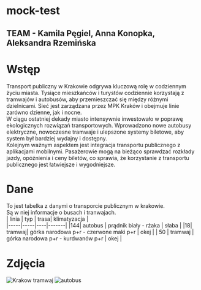 # mock-test
## TEAM - Kamila Pęgiel, Anna Konopka, Aleksandra Rzemińska
#  Wstęp
Transport publiczny w Krakowie odgrywa kluczową rolę w codziennym życiu miasta. Tysiące mieszkańców i turystów codziennie korzystają z tramwajów i autobusów, aby przemieszczać się między różnymi dzielnicami. Sieć jest zarządzana przez MPK Kraków i obejmuje linie zarówno dzienne, jak i nocne.  
W ciągu ostatniej dekady miasto intensywnie inwestowało w poprawę ekologicznych rozwiązań transportowych. Wprowadzono nowe autobusy elektryczne, nowoczesne tramwaje i ulepszone systemy biletowe, aby system był bardziej wydajny i dostępny.  
Kolejnym ważnym aspektem jest integracja transportu publicznego z aplikacjami mobilnymi. Pasażerowie mogą na bieżąco sprawdzać rozkłady jazdy, opóźnienia i ceny biletów, co sprawia, że ​​korzystanie z transportu publicznego jest łatwiejsze i wygodniejsze.  
#  Dane
To jest tabelka z danymi o transporcie publicznym w krakowie.  
Są w niej informacje o busach i tranwajach.  
| linia | typ | trasa| klimatyzacja |  
|-----|-----|----|-------|
|144| autobus | prądnik biały - rżaka | słaba |
|18| tramwaj| górka narodowa p+r - czerwone maki p+r | okej |
| 50 | tramwaj | górka narodowa p+r - kurdwanów p+r | okej |  
# Zdjęcia
![Krakow tramwaj](https://bi.im-g.pl/im/52/56/19/z26566994AMP,Tramwaj-Lajkonik-bez-pantografu.jpg)
![autobus](https://plikimpi.krakow.pl/zalacznik/326254/4.jpg)